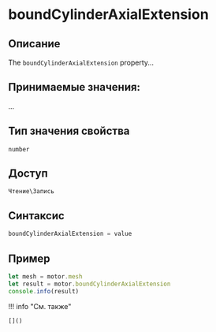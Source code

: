 # boundCylinderAxialExtension

## Описание
The `boundCylinderAxialExtension` property...

## Принимаемые значения:
...

## Тип значения свойства
`number`

## Доступ
`Чтение\Запись`

## Синтаксис
```javascript
boundCylinderAxialExtension = value
```

## Пример
```javascript linenums="1"
let mesh = motor.mesh
let result = motor.boundCylinderAxialExtension
console.info(result)
```

!!! info "См. также"

    []()

